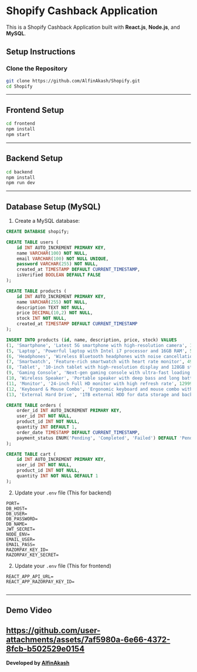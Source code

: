 # Shopify Cashback Application

This is a Shopify Cashback Application built with **React.js**, **Node.js**, and **MySQL**.


##  Setup Instructions

###  Clone the Repository
```bash
git clone https://github.com/AlfinAkash/Shopify.git
cd Shopify
```

---

##  Frontend Setup
```bash
cd frontend
npm install
npm start
```


---

##  Backend Setup
```bash
cd backend
npm install
npm run dev
```


---

##  Database Setup (MySQL)
1. Create a MySQL database:
```sql
CREATE DATABASE shopify;
```

```sql
CREATE TABLE users (
    id INT AUTO_INCREMENT PRIMARY KEY,
    name VARCHAR(100) NOT NULL,
    email VARCHAR(100) NOT NULL UNIQUE,
    password VARCHAR(255) NOT NULL,
    created_at TIMESTAMP DEFAULT CURRENT_TIMESTAMP,
    isVerified BOOLEAN DEFAULT FALSE
);
```

```sql
CREATE TABLE products (
    id INT AUTO_INCREMENT PRIMARY KEY,
    name VARCHAR(255) NOT NULL,
    description TEXT NOT NULL,
    price DECIMAL(10,2) NOT NULL,
    stock INT NOT NULL,
    created_at TIMESTAMP DEFAULT CURRENT_TIMESTAMP
);
```

```sql
INSERT INTO products (id, name, description, price, stock) VALUES
(1, 'Smartphone', 'Latest 5G smartphone with high-resolution camera', 14999.99, 50),
(5, 'Laptop', 'Powerful laptop with Intel i7 processor and 16GB RAM', 59999.99, 30),
(6, 'Headphones', 'Wireless Bluetooth headphones with noise cancellation', 1999.99, 100),
(7, 'Smartwatch', 'Feature-rich smartwatch with heart rate monitor', 4999.99, 40),
(8, 'Tablet', '10-inch tablet with high-resolution display and 128GB storage', 24999.99, 25),
(9, 'Gaming Console', 'Next-gen gaming console with ultra-fast loading', 39999.99, 15),
(10, 'Wireless Speaker', 'Portable speaker with deep bass and long battery life', 2999.99, 80),
(11, 'Monitor', '24-inch Full HD monitor with high refresh rate', 12999.99, 20),
(12, 'Keyboard & Mouse Combo', 'Ergonomic keyboard and mouse combo with RGB lighting', 1999.99, 70),
(13, 'External Hard Drive', '1TB external HDD for data storage and backup', 6999.99, 60);
```

```sql
CREATE TABLE orders (
    order_id INT AUTO_INCREMENT PRIMARY KEY,
    user_id INT NOT NULL,
    product_id INT NOT NULL,
    quantity INT DEFAULT 1,
    order_date TIMESTAMP DEFAULT CURRENT_TIMESTAMP,
    payment_status ENUM('Pending', 'Completed', 'Failed') DEFAULT 'Pending'
);
```

```sql
CREATE TABLE cart (
    id INT AUTO_INCREMENT PRIMARY KEY,
    user_id INT NOT NULL,
    product_id INT NOT NULL,
    quantity INT NOT NULL DEFAULT 1
);
```



2. Update your `.env` file (This for backend)
```env
PORT=
DB_HOST=
DB_USER=
DB_PASSWORD=
DB_NAME=
JWT_SECRET=
NODE_ENV=
EMAIL_USER=
EMAIL_PASS=
RAZORPAY_KEY_ID=
RAZORPAY_KEY_SECRET=

```
2. Update your `.env` file (This for frontend)
```env
REACT_APP_API_URL=
REACT_APP_RAZORPAY_KEY_ID=


```

---
##  Demo Video  

https://github.com/user-attachments/assets/7af5980a-6e66-4372-8fcb-b502529e0154
---
 **Developed by [AlfinAkash](https://github.com/AlfinAkash)**

